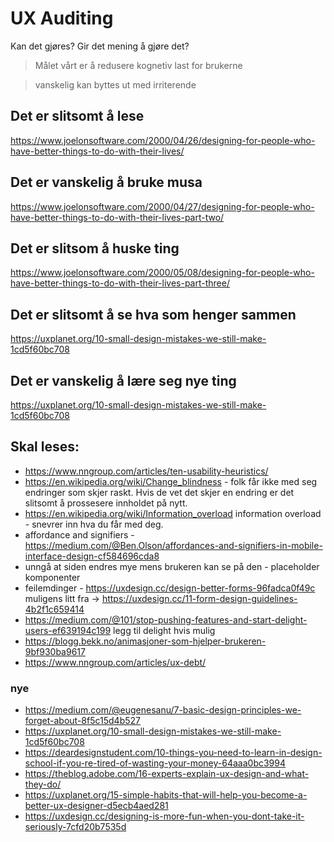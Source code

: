 # UX Auditing

Kan det gjøres?
Gir det mening å gjøre det?

> Målet vårt er å redusere kognetiv last for brukerne

> vanskelig kan byttes ut med irriterende

## Det er slitsomt å lese

https://www.joelonsoftware.com/2000/04/26/designing-for-people-who-have-better-things-to-do-with-their-lives/

## Det er vanskelig å bruke musa

https://www.joelonsoftware.com/2000/04/27/designing-for-people-who-have-better-things-to-do-with-their-lives-part-two/

## Det er slitsom å huske ting

https://www.joelonsoftware.com/2000/05/08/designing-for-people-who-have-better-things-to-do-with-their-lives-part-three/

## Det er slitsomt å se hva som henger sammen

https://uxplanet.org/10-small-design-mistakes-we-still-make-1cd5f60bc708

## Det er vanskelig å lære seg nye ting

https://uxplanet.org/10-small-design-mistakes-we-still-make-1cd5f60bc708

## Skal leses:

- https://www.nngroup.com/articles/ten-usability-heuristics/
- https://en.wikipedia.org/wiki/Change_blindness - folk får ikke med seg endringer som skjer raskt. Hvis de vet det skjer en endring er det slitsomt å prossesere innholdet på nytt.
- https://en.wikipedia.org/wiki/Information_overload information overload - snevrer inn hva du får med deg.
- affordance and signifiers - https://medium.com/@Ben.Olson/affordances-and-signifiers-in-mobile-interface-design-cf584696cda8
- unngå at siden endres mye mens brukeren kan se på den - placeholder komponenter
- feilemdinger - https://uxdesign.cc/design-better-forms-96fadca0f49c muligens litt fra -> https://uxdesign.cc/11-form-design-guidelines-4b2f1c659414
- https://medium.com/@101/stop-pushing-features-and-start-delight-users-ef639194c199 legg til delight hvis mulig
- https://blogg.bekk.no/animasjoner-som-hjelper-brukeren-9bf930ba9617
- https://www.nngroup.com/articles/ux-debt/

### nye

- https://medium.com/@eugenesanu/7-basic-design-principles-we-forget-about-8f5c15d4b527
- https://uxplanet.org/10-small-design-mistakes-we-still-make-1cd5f60bc708
- https://deardesignstudent.com/10-things-you-need-to-learn-in-design-school-if-you-re-tired-of-wasting-your-money-64aaa0bc3994
- https://theblog.adobe.com/16-experts-explain-ux-design-and-what-they-do/
- https://uxplanet.org/15-simple-habits-that-will-help-you-become-a-better-ux-designer-d5ecb4aed281
- https://uxdesign.cc/designing-is-more-fun-when-you-dont-take-it-seriously-7cfd20b7535d
